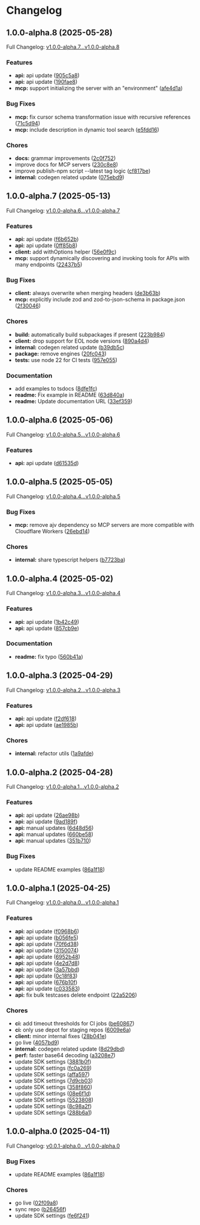 # Changelog

## 1.0.0-alpha.8 (2025-05-28)

Full Changelog: [v1.0.0-alpha.7...v1.0.0-alpha.8](https://github.com/scorecard-ai/scorecard-node/compare/v1.0.0-alpha.7...v1.0.0-alpha.8)

### Features

* **api:** api update ([905c5a8](https://github.com/scorecard-ai/scorecard-node/commit/905c5a8641ca77d5f2aa2641fc3e68fe0c2c7c44))
* **api:** api update ([190fae8](https://github.com/scorecard-ai/scorecard-node/commit/190fae88b84c78198ccb2cd6ddbb53080719e32f))
* **mcp:** support initializing the server with an "environment" ([afe4d1a](https://github.com/scorecard-ai/scorecard-node/commit/afe4d1ad6972cceeddcdbd817bcdc1a88f9cf488))


### Bug Fixes

* **mcp:** fix cursor schema transformation issue with recursive references ([71c5d94](https://github.com/scorecard-ai/scorecard-node/commit/71c5d943881cf7be9f8ead2627b0a0219a238623))
* **mcp:** include description in dynamic tool search ([e5fdd16](https://github.com/scorecard-ai/scorecard-node/commit/e5fdd16e7c25a01a89fddaf0c0952babf91ab8d7))


### Chores

* **docs:** grammar improvements ([2c0f752](https://github.com/scorecard-ai/scorecard-node/commit/2c0f75238923168e0647cc1bb8b36415d36a8d9e))
* improve docs for MCP servers ([230c8e8](https://github.com/scorecard-ai/scorecard-node/commit/230c8e898594a2d450660d6f7737a0ef3e4d8ba0))
* improve publish-npm script --latest tag logic ([cf817be](https://github.com/scorecard-ai/scorecard-node/commit/cf817be6ef6c5230ae018348da9dd59bcbebd04c))
* **internal:** codegen related update ([075ebd9](https://github.com/scorecard-ai/scorecard-node/commit/075ebd9f706885fd3a2de5b9136ca9a1c3cf9be9))

## 1.0.0-alpha.7 (2025-05-13)

Full Changelog: [v1.0.0-alpha.6...v1.0.0-alpha.7](https://github.com/scorecard-ai/scorecard-node/compare/v1.0.0-alpha.6...v1.0.0-alpha.7)

### Features

* **api:** api update ([f6b652b](https://github.com/scorecard-ai/scorecard-node/commit/f6b652b87630b2f306a2a4922205ca450b7eedb3))
* **api:** api update ([0ff85b8](https://github.com/scorecard-ai/scorecard-node/commit/0ff85b8ddc3005e50d04f620d44b0162fbd3fd94))
* **client:** add withOptions helper ([56e0f9c](https://github.com/scorecard-ai/scorecard-node/commit/56e0f9c32bf0130a7545f60dad6eed441f3866ad))
* **mcp:** support dynamically discovering and invoking tools for APIs with many endpoints ([22437b5](https://github.com/scorecard-ai/scorecard-node/commit/22437b5067e5f8fd7479034d6280f6fb49362c7f))


### Bug Fixes

* **client:** always overwrite when merging headers ([de3b63b](https://github.com/scorecard-ai/scorecard-node/commit/de3b63b99bcca80ac6e54d67ff0467fc5d615f73))
* **mcp:** explicitly include zod and zod-to-json-schema in package.json ([2f30046](https://github.com/scorecard-ai/scorecard-node/commit/2f3004614cbc35c7749390002af24b5beeae0909))


### Chores

* **build:** automatically build subpackages if present ([223b984](https://github.com/scorecard-ai/scorecard-node/commit/223b984ed430956069773e6f2f1a65aa6a609529))
* **client:** drop support for EOL node versions ([890a4d4](https://github.com/scorecard-ai/scorecard-node/commit/890a4d46be6e11c1b7506823dfc8a46d69083730))
* **internal:** codegen related update ([b39db5c](https://github.com/scorecard-ai/scorecard-node/commit/b39db5c8e5882fddf583fd622a95939a9548c128))
* **package:** remove engines ([20fc043](https://github.com/scorecard-ai/scorecard-node/commit/20fc043014fe172060b75cdc5410f7c06350a04b))
* **tests:** use node 22 for CI tests ([957e055](https://github.com/scorecard-ai/scorecard-node/commit/957e055f59ddba2e375f2ad45a18f561e454e56d))


### Documentation

* add examples to tsdocs ([8dfe1fc](https://github.com/scorecard-ai/scorecard-node/commit/8dfe1fce29d01af68f7980b49b6d59c108b246d6))
* **readme:** Fix example in README ([63d840a](https://github.com/scorecard-ai/scorecard-node/commit/63d840a49f0255bab4250dfb9357ec4486056528))
* **readme:** Update documentation URL ([33ef359](https://github.com/scorecard-ai/scorecard-node/commit/33ef359a0ae780960bb9d4e0c1e228f90f168f3f))

## 1.0.0-alpha.6 (2025-05-06)

Full Changelog: [v1.0.0-alpha.5...v1.0.0-alpha.6](https://github.com/scorecard-ai/scorecard-node/compare/v1.0.0-alpha.5...v1.0.0-alpha.6)

### Features

* **api:** api update ([d61535d](https://github.com/scorecard-ai/scorecard-node/commit/d61535d733f708ed0241a76d8b38003e61532204))

## 1.0.0-alpha.5 (2025-05-05)

Full Changelog: [v1.0.0-alpha.4...v1.0.0-alpha.5](https://github.com/scorecard-ai/scorecard-node/compare/v1.0.0-alpha.4...v1.0.0-alpha.5)

### Bug Fixes

* **mcp:** remove ajv dependency so MCP servers are more compatible with Cloudflare Workers ([26ebd14](https://github.com/scorecard-ai/scorecard-node/commit/26ebd140950781f0d5e428dd5dd572fe2c61af67))


### Chores

* **internal:** share typescript helpers ([b7723ba](https://github.com/scorecard-ai/scorecard-node/commit/b7723bab0eb095e9be8d616a8ce6a3e5596e5266))

## 1.0.0-alpha.4 (2025-05-02)

Full Changelog: [v1.0.0-alpha.3...v1.0.0-alpha.4](https://github.com/scorecard-ai/scorecard-node/compare/v1.0.0-alpha.3...v1.0.0-alpha.4)

### Features

* **api:** api update ([1b42c49](https://github.com/scorecard-ai/scorecard-node/commit/1b42c49f6895ec8055ccf588eab62bb7c098a3d8))
* **api:** api update ([857cb9e](https://github.com/scorecard-ai/scorecard-node/commit/857cb9e8f34f621c18407b79f669ad6591a145d3))


### Documentation

* **readme:** fix typo ([560b41a](https://github.com/scorecard-ai/scorecard-node/commit/560b41acab79e40f72b3de72e5f582bc057854fa))

## 1.0.0-alpha.3 (2025-04-29)

Full Changelog: [v1.0.0-alpha.2...v1.0.0-alpha.3](https://github.com/scorecard-ai/scorecard-node/compare/v1.0.0-alpha.2...v1.0.0-alpha.3)

### Features

* **api:** api update ([f2df618](https://github.com/scorecard-ai/scorecard-node/commit/f2df618954f039117d870cb6fa8734e62776a84f))
* **api:** api update ([ae1985b](https://github.com/scorecard-ai/scorecard-node/commit/ae1985bd513f02caf3382dd20acc63e4a6370b27))


### Chores

* **internal:** refactor utils ([1a9afde](https://github.com/scorecard-ai/scorecard-node/commit/1a9afde939ebbce8c434dd61bb4b1a733c61e00a))

## 1.0.0-alpha.2 (2025-04-28)

Full Changelog: [v1.0.0-alpha.1...v1.0.0-alpha.2](https://github.com/scorecard-ai/scorecard-node/compare/v1.0.0-alpha.1...v1.0.0-alpha.2)

### Features

* **api:** api update ([26ae98b](https://github.com/scorecard-ai/scorecard-node/commit/26ae98b91538ce727efd7288df80916704539d16))
* **api:** api update ([9ad189f](https://github.com/scorecard-ai/scorecard-node/commit/9ad189fda560264c0960fc75c9d9c8826c81009c))
* **api:** manual updates ([6d48d56](https://github.com/scorecard-ai/scorecard-node/commit/6d48d561d0890f007939fb06e866111a24e67be1))
* **api:** manual updates ([660be58](https://github.com/scorecard-ai/scorecard-node/commit/660be580e34deeb4e0ec6f682c8bd4303bd1dbb1))
* **api:** manual updates ([351b710](https://github.com/scorecard-ai/scorecard-node/commit/351b710742e4c13ae6ee91be2a742b9c20239bc5))


### Bug Fixes

* update README examples ([86a1f18](https://github.com/scorecard-ai/scorecard-node/commit/86a1f188ac1f99612255b67682009256fe388ac1))

## 1.0.0-alpha.1 (2025-04-25)

Full Changelog: [v1.0.0-alpha.0...v1.0.0-alpha.1](https://github.com/scorecard-ai/scorecard-node/compare/v1.0.0-alpha.0...v1.0.0-alpha.1)

### Features

* **api:** api update ([f0968b6](https://github.com/scorecard-ai/scorecard-node/commit/f0968b69700ec4a8058b516cf58897ef212514c2))
* **api:** api update ([b056fe5](https://github.com/scorecard-ai/scorecard-node/commit/b056fe595ba94de7267b4978dc1dc223d328ed9e))
* **api:** api update ([70f6d38](https://github.com/scorecard-ai/scorecard-node/commit/70f6d3866dcce23550b7765286a93df225dc566b))
* **api:** api update ([3150074](https://github.com/scorecard-ai/scorecard-node/commit/3150074e245f3f375a51f80912acf3bf6ef87c26))
* **api:** api update ([6952b48](https://github.com/scorecard-ai/scorecard-node/commit/6952b48af87c0c27fea668c2a110f2f9177c1d2d))
* **api:** api update ([4e2d7d8](https://github.com/scorecard-ai/scorecard-node/commit/4e2d7d8bf812491ca94adb4fc39c4cdaca118d52))
* **api:** api update ([3a57bbd](https://github.com/scorecard-ai/scorecard-node/commit/3a57bbd8e0ff7b553431819c141a82c7f2dc8104))
* **api:** api update ([0c18f83](https://github.com/scorecard-ai/scorecard-node/commit/0c18f8326fa85f2a14a996c330f496c367fa7c36))
* **api:** api update ([676b10f](https://github.com/scorecard-ai/scorecard-node/commit/676b10f7b89806e6fec4b29e3f9692e0bdef0583))
* **api:** api update ([c033583](https://github.com/scorecard-ai/scorecard-node/commit/c033583c79940151a8bfdbb02cef44e263715c5b))
* **api:** fix bulk testcases delete endpoint ([22a5206](https://github.com/scorecard-ai/scorecard-node/commit/22a5206d3a408dc3436b432d926b2d9298387d1e))


### Chores

* **ci:** add timeout thresholds for CI jobs ([be60867](https://github.com/scorecard-ai/scorecard-node/commit/be60867f34e9c551db0498af5a0f0d461a807027))
* **ci:** only use depot for staging repos ([6009e6a](https://github.com/scorecard-ai/scorecard-node/commit/6009e6ab7fd194f66ce990045e22922c12f90de2))
* **client:** minor internal fixes ([28b041e](https://github.com/scorecard-ai/scorecard-node/commit/28b041ef0610a90076088b0447fd5ba8b8b67919))
* go live ([4057bd9](https://github.com/scorecard-ai/scorecard-node/commit/4057bd9a512260710cd9cb6456175ebd6322964a))
* **internal:** codegen related update ([8d29dbd](https://github.com/scorecard-ai/scorecard-node/commit/8d29dbd1d0737b35bc41b5e17aabcbe3e8e0c899))
* **perf:** faster base64 decoding ([a3208e7](https://github.com/scorecard-ai/scorecard-node/commit/a3208e7461705c8525f4bf2bdf18d874266e85f9))
* update SDK settings ([3881b0f](https://github.com/scorecard-ai/scorecard-node/commit/3881b0f941193cdc7711606190d2072af858066a))
* update SDK settings ([fc0a269](https://github.com/scorecard-ai/scorecard-node/commit/fc0a269e21f52ba1dcc6f08df0e4f4c95b7e32a5))
* update SDK settings ([affa597](https://github.com/scorecard-ai/scorecard-node/commit/affa5972d77874a20cd6ccd9c7a538bdd865f453))
* update SDK settings ([7d9cb03](https://github.com/scorecard-ai/scorecard-node/commit/7d9cb03544331910b1973869575df2bb123a2385))
* update SDK settings ([358f860](https://github.com/scorecard-ai/scorecard-node/commit/358f86027f87953c19ee5ff9dd6d00f99407ce1a))
* update SDK settings ([08e6f1d](https://github.com/scorecard-ai/scorecard-node/commit/08e6f1d25f1f379ab8ff7083fad9d57ed6cedfc4))
* update SDK settings ([5523808](https://github.com/scorecard-ai/scorecard-node/commit/55238082ca6d74ee46191fe1190155c11fbfe2a7))
* update SDK settings ([8c98a2f](https://github.com/scorecard-ai/scorecard-node/commit/8c98a2f036724a0208106988465eafb1be898351))
* update SDK settings ([288b6a1](https://github.com/scorecard-ai/scorecard-node/commit/288b6a16de6cf78b888420225b6b6b220c44d356))

## 1.0.0-alpha.0 (2025-04-11)

Full Changelog: [v0.0.1-alpha.0...v1.0.0-alpha.0](https://github.com/scorecard-ai/scorecard-node/compare/v0.0.1-alpha.0...v1.0.0-alpha.0)

### Bug Fixes

* update README examples ([86a1f18](https://github.com/scorecard-ai/scorecard-node/commit/86a1f188ac1f99612255b67682009256fe388ac1))


### Chores

* go live ([02f09a8](https://github.com/scorecard-ai/scorecard-node/commit/02f09a8378c8b08d8b805500dbfcc3d3167067cc))
* sync repo ([b26456f](https://github.com/scorecard-ai/scorecard-node/commit/b26456fabe267c35e206d4340d059d4f5f0f9a4b))
* update SDK settings ([fe6f241](https://github.com/scorecard-ai/scorecard-node/commit/fe6f241fcc96af91638fb176491d6187155d0894))
